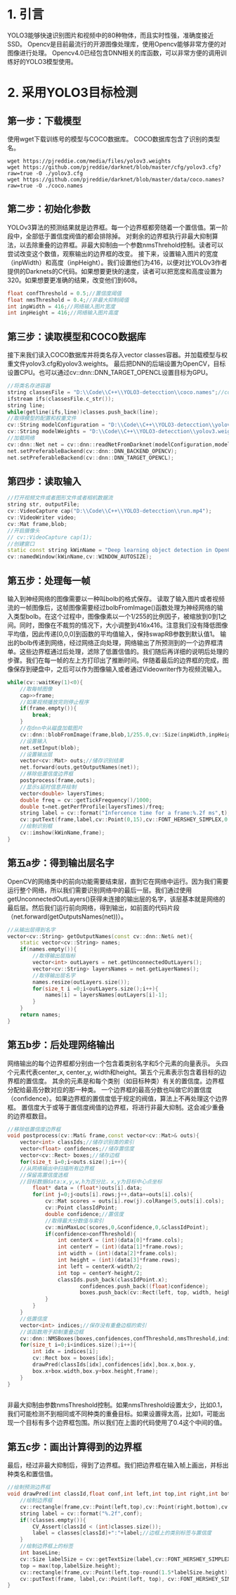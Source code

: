 # 1. 引言
YOLO3能够快速识别图片和视频中的80种物体，而且实时性强，准确度接近SSD。
Opencv是目前最流行的开源图像处理库，使用Opencv能够非常方便的对图像进行处理。
Opencv4.0已经包含DNN相关的库函数，可以非常方便的调用训练好的YOLO3模型使用。
# 2. 采用YOLO3目标检测
## 第一步：下载模型
使用wget下载训练号的模型与COCO数据库。
COCO数据库包含了识别的类型名。
```shell
wget https://pjreddie.com/media/files/yolov3.weights
wget https://github.com/pjreddie/darknet/blob/master/cfg/yolov3.cfg?raw=true -O ./yolov3.cfg
wget https://github.com/pjreddie/darknet/blob/master/data/coco.names?raw=true -O ./coco.names
```
## 第二步：初始化参数
YOLOv3算法的预测结果就是边界框。每一个边界框都旁随着一个置信值。第一阶段中，全部低于置信度阀值的都会排除掉。
对剩余的边界框执行非最大抑制算法，以去除重叠的边界框。非最大抑制由一个参数nmsThrehold控制。读者可以尝试改变这个数值，观察输出的边界框的改变。
接下来，设置输入图片的宽度（inpWidth）和高度（inpHeight）。我们设置他们为416，以便对比YOLOv3作者提供的Darknets的C代码。如果想要更快的速度，读者可以把宽度和高度设置为320。如果想要更准确的结果，改变他们到608。
```cpp
float confThreshold = 0.5;//置信度阈值
float nmsThreshold = 0.4;//非最大抑制阈值
int inpWidth = 416;//网络输入图片宽度
int inpHeight = 416;//网络输入图片高度
```
## 第三步：读取模型和COCO数据库
接下来我们读入COCO数据库并将类名存入vector<string> classes容器。并加载模型与权重文件yolov3.cfg和yolov3.weights。
最后把DNN的后端设置为OpenCV，目标设置CPU。也可以通过cv::dnn::DNN_TARGET_OPENCL设置目标为GPU。
```cpp
//将类名存进容器
string classesFile = "D:\\Code\\C++\\YOLO3-detecction\\coco.names";//coco.names包含80种不同的类名
ifstream ifs(classesFile.c_str());
string line;
while(getline(ifs,line))classes.push_back(line);
//取得模型的配置和权重文件
cv::String modelConfiguration = "D:\\Code\\C++\\YOLO3-detecction\\yolov3.cfg";
cv::String modelWeights = "D:\\Code\\C++\\YOLO3-detecction\\yolov3.weights";
//加载网络
cv::dnn::Net net = cv::dnn::readNetFromDarknet(modelConfiguration,modelWeights);
net.setPreferableBackend(cv::dnn::DNN_BACKEND_OPENCV);
net.setPreferableBackend(cv::dnn::DNN_TARGET_OPENCL);
```
## 第四步：读取输入
```cpp
//打开视频文件或者图形文件或者相机数据流
string str, outputFile;
cv::VideoCapture cap("D:\\Code\\C++\\YOLO3-detecction\\run.mp4");
cv::VideoWriter video;
cv::Mat frame,blob;
//开启摄像头
// cv::VideoCapture cap(1);
//创建窗口
static const string kWinName = "Deep learning object detection in OpenCV";
cv::namedWindow(kWinName,cv::WINDOW_AUTOSIZE);
```
## 第五步：处理每一帧
输入到神经网络的图像需要以一种叫bolb的格式保存。
读取了输入图片或者视频流的一帧图像后，这帧图像需要经过bolbFromImage()函数处理为神经网络的输入类型bolb。在这个过程中，图像像素以一个1/255的比例因子，被缩放到0到1之间。同时，图像在不裁剪的情况下，大小调整到416x416。注意我们没有降低图像平均值，因此传递[0,0,0]到函数的平均值输入，保持swapRB参数到默认值1。
输出的bolb传递到网络，经过网络正向处理，网络输出了所预测到的一个边界框清单。这些边界框通过后处理，滤除了低置信值的。我们随后再详细的说明后处理的步骤。我们在每一帧的左上方打印出了推断时间。伴随着最后的边界框的完成，图像保存到硬盘中，之后可以作为图像输入或者通过Videowriter作为视频流输入。
```cpp
while(cv::waitKey(1)<0){
	//取每帧图像
	cap>>frame;
	//如果视频播放完则停止程序
	if(frame.empty()){
		break;
	}
	//在dnn中从磁盘加载图片
	cv::dnn::blobFromImage(frame,blob,1/255.0,cv::Size(inpWidth,inpHeight));
	//设置输入
	net.setInput(blob);
	//设置输出层
	vector<cv::Mat> outs;//储存识别结果
	net.forward(outs,getOutputNames(net));
	//移除低置信度边界框
	postprocess(frame,outs);
	//显示s延时信息并绘制
	vector<double> layersTimes;
	double freq = cv::getTickFrequency()/1000;
	double t=net.getPerfProfile(layersTimes)/freq;
	string label = cv::format("Infercence time for a frame:%.2f ms",t);
	cv::putText(frame,label,cv::Point(0,15),cv::FONT_HERSHEY_SIMPLEX,0.5,cv::Scalar(0,255,255));
	//绘制识别框
	cv::imshow(kWinName,frame);
}
```
## 第五a步：得到输出层名字
OpenCV的网络类中的前向功能需要结束层，直到它在网络中运行。因为我们需要运行整个网络，所以我们需要识别网络中的最后一层。我们通过使用getUnconnectedOutLayers()获得未连接的输出层的名字，该层基本就是网络的最后层。然后我们运行前向网络，得到输出，如前面的代码片段（net.forward(getOutputsNames(net))）。
```cpp
//从输出层得到名字
vector<cv::String> getOutputNames(const cv::dnn::Net& net){
	static vector<cv::String> names;
	if(names.empty()){
		//取得输出层指标
		vector<int> outLayers = net.getUnconnectedOutLayers();
		vector<cv::String> layersNames = net.getLayerNames();
		//取得输出层名字
		names.resize(outLayers.size());
		for(size_t i =0;i<outLayers.size();i++){
			names[i] = layersNames[outLayers[i]-1];
		}
	}
	return names;
}
```
## 第五b步：后处理网络输出
网络输出的每个边界框都分别由一个包含着类别名字和5个元素的向量表示。
头四个元素代表center_x, center_y, width和height。第五个元素表示包含着目标的边界框的置信度。
其余的元素是和每个类别（如目标种类）有关的置信度。边界框分配给最高分数对应的那一种类。
一个边界框的最高分数也叫做它的置信度（confidence）。如果边界框的置信度低于规定的阀值，算法上不再处理这个边界框。
置信度大于或等于置信度阀值的边界框，将进行非最大抑制。这会减少重叠的边界框数目。
```cpp
//移除低置信度边界框
void postprocess(cv::Mat& frame,const vector<cv::Mat>& outs){
	vector<int> classIds;//储存识别类的索引
	vector<float> confidences;//储存置信度
	vector<cv::Rect> boxes;//储存边框
	for(size_t i=0;i<outs.size();i++){
	//从网络输出中扫描所有边界框
	//保留高置信度选框
	//目标数据data:x,y,w,h为百分比，x,y为目标中心点坐标
		float* data = (float*)outs[i].data;
		for(int j=0;j<outs[i].rows;j++,data+=outs[i].cols){
			cv::Mat scores = outs[i].row(j).colRange(5,outs[i].cols);
			cv::Point classIdPoint;
			double confidence;//置信度
			//取得最大分数值与索引
			cv::minMaxLoc(scores,0,&confidence,0,&classIdPoint);
			if(confidence>confThreshold){
				int centerX = (int)(data[0]*frame.cols);
				int centerY = (int)(data[1]*frame.rows);
				int width = (int)(data[2]*frame.cols);
				int height = (int)(data[3]*frame.rows);
				int left = centerX-width/2;
				int top = centerY-height/2;
				classIds.push_back(classIdPoint.x);
                       confidences.push_back((float)confidence);
                       boxes.push_back(cv::Rect(left, top, width, height));
			}
		}
	}
	//低置信度
	vector<int> indices;//保存没有重叠边框的索引
	//该函数用于抑制重叠边框
	cv::dnn::NMSBoxes(boxes,confidences,confThreshold,nmsThreshold,indices);
	for(size_t i=0;i<indices.size();i++){
		int idx = indices[i];
		cv::Rect box = boxes[idx];
		drawPred(classIds[idx],confidences[idx],box.x,box.y,
		box.x+box.width,box.y+box.height,frame);
	}
}
	
```
非最大抑制由参数nmsThreshold控制。如果nmsThreshold设置太少，比如0.1，我们可能检测不到相同或不同种类的重叠目标。如果设置得太高，比如1，可能出现一个目标有多个边界框包围。所以我们在上面的代码使用了0.4这个中间的值。


## 第五c步：画出计算得到的边界框
 最后，经过非最大抑制后，得到了边界框。我们把边界框在输入帧上画出，并标出种类名和置信值。
```cpp
//绘制预测边界框
void drawPred(int classId,float conf,int left,int top,int right,int bottom,cv::Mat& frame){
	//绘制边界框
	cv::rectangle(frame,cv::Point(left,top),cv::Point(right,bottom),cv::Scalar(255,178,50),3);
	string label = cv::format("%.2f",conf);
	if(!classes.empty()){
		CV_Assert(classId < (int)classes.size());
		label = classes[classId]+":"+label;//边框上的类别标签与置信度
	}
	//绘制边界框上的标签
	int baseLine;
	cv::Size labelSize = cv::getTextSize(label,cv::FONT_HERSHEY_SIMPLEX,0.5,1,&baseLine);
	top = max(top,labelSize.height);
	cv::rectangle(frame,cv::Point(left,top-round(1.5*labelSize.height)),cv::Point(left+round(1.5*labelSize.width),top+baseLine),cv::Scalar(255,255,255),cv::FILLED);
	cv::putText(frame, label,cv::Point(left, top), cv::FONT_HERSHEY_SIMPLEX, 0.75,cv::Scalar(0, 0, 0), 1);
}
```